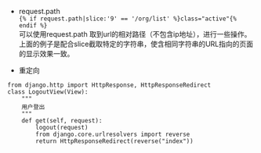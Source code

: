 - request.path  
`{% if request.path|slice:'9' == '/org/list' %}class="active"{% endif %}`  
可以使用request.path 取到url的相对路径（不包含ip地址），进行一些操作。上面的例子是配合slice截取特定的字符串，使含相同字符串的URL指向的页面的显示效果一致。  

- 重定向  
```
from django.http import HttpResponse, HttpResponseRedirect  
class LogoutView(View):
    """
    用户登出
    """
    def get(self, request):
        logout(request)
        from django.core.urlresolvers import reverse
        return HttpResponseRedirect(reverse("index"))
```


